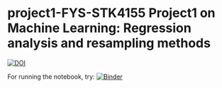 # project1-FYS-STK4155 Project1 on Machine Learning: Regression analysis and resampling methods

[![DOI](https://zenodo.org/badge/147923059.svg)](https://zenodo.org/badge/latestdoi/147923059)

For running the notebook, try:
[![Binder](https://mybinder.org/badge.svg)](https://mybinder.org/v2/gh/anacost/project1-FYS-STK4155/master)
